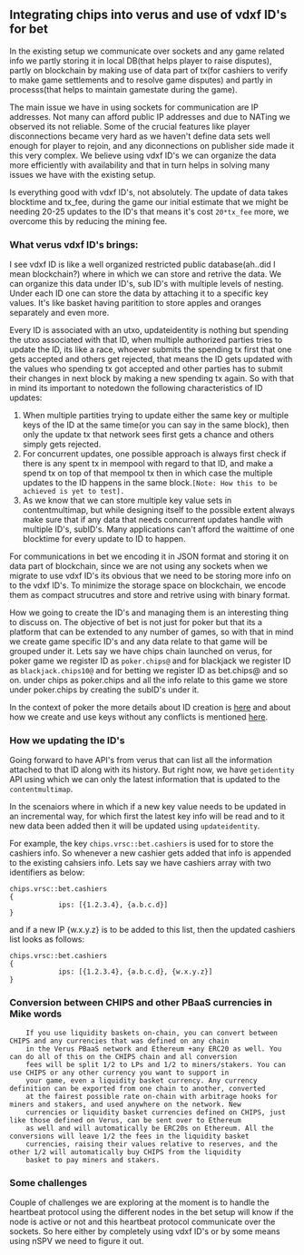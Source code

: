 Integrating chips into verus and use of vdxf ID's for bet
----------------------------------------------------------

In the existing setup we communicate over sockets and any game related info we partly storing it in local DB(that helps player to raise disputes), partly on blockchain by making use of data part of tx(for cashiers to verify to make game settlements and to resolve game disputes) and partly in processs(that helps to maintain gamestate during the game). 

The main issue we have in using sockets for communication are IP addresses. Not many can afford public IP addresses and due to NATing we observed its not reliable. Some of the crucial features like player disconnections became very hard as we haven't define data sets well enough for player to rejoin, and any diconnections on publisher side made it this very complex. We believe using vdxf ID's we can organize the data more efficiently with availability and that in turn helps in solving many issues we have with the existing setup.

Is everything good with vdxf ID's, not absolutely. The update of data takes blocktime and tx_fee, during the game our initial estimate that we might be needing 20-25 updates to the ID's that means it's cost `20*tx_fee` more, we overcome this by reducing the mining fee.

### What verus vdxf ID's brings:

I see vdxf ID is like a well organized restricted public database(ah..did I mean blockchain?) where in which we can store and retrive the data. We can organize this data under ID's, sub ID's with multiple levels of nesting. Under each ID one can store the data by attaching it to a specific key values. It's like basket having paritition to store apples and oranges separately and even more. 

Every ID is associated with an utxo, updateidentity is nothing but spending the utxo associated with that ID, when multiple authorized parties tries to update the ID, its like a race, whoever submits the spending tx first that one gets accepted and others get rejected, that means the ID gets updated with the values who spending tx got accepted and other parties has to submit their changes in next block by making a new spending tx again. 
So with that in mind its important to notedown the following characteristics of ID updates:
1. When multiple partities trying to update either the same key or multiple keys of the ID at the same time(or you can say in the same block), then only the update tx that network sees first gets a chance and others simply gets rejected. 
2. For concurrent updates, one possible approach is always first check if there is any spent tx in mempool with regard to that ID, and make a spend tx on top of that mempool tx then in which case the multiple updates to the ID happens in the same block.`[Note: How this to be achieved is yet to test].`
3. As we know that we can store multiple key value sets in contentmultimap, but while designing itself to the possible extent always make sure that if any data that needs concurrent updates handle with multiple ID's, subID's. Many applications can't afford the waittime of one blocktime for every update to ID to happen.

For communications in bet we encoding it in JSON format and storing it on data part of blockchain, since we are not using any sockets when we migrate to use vdxf ID's its obvious that we need to be storing more info on to the vdxf ID's. To minimize the storage space on blockchain, we encode them as compact strucutres and store and retrive using with binary format.

How we going to create the ID's and managing them is an interesting thing to discuss on. The objective of bet is not just for poker but that its a platform that can be extended to any number of games, so with that in mind we create game specific ID's and any data relate to that game will be grouped under it. Lets say we have chips chain launched on verus, for poker game we register ID as `poker.chips@` and for blackjack we register ID as `blackjack.chips10@` and for betting we register ID as bet.chips@ and so on.  under chips as poker.chips and all the info relate to this game we store under poker.chips by creating the subID's under it. 

In the context of poker the more details about ID creation is [here](./id_creation_process.md) and about how we create and use keys without any conflicts is mentioned [here](./ids_keys_data.md).

### How we updating the ID's

Going forward to have API's from verus that can list all the information attached to that ID along with its history. But right now, we have `getidentity` API using which we can only the latest information that is updated to the `contentmultimap`.

In the scenaiors where in which if a new key value needs to be updated in an incremental way, for which first the latest key info will be read and to it new data been added then it will be updated using `updateidentity`.

For example, the key `chips.vrsc::bet.cashiers` is used for to store the cashiers info. So whenever a new cashier gets added that info is appended to the existing cahsiers info. Lets say we have cashiers array with two identifiers as below:
```
chips.vrsc::bet.cashiers
{
			ips: [{1.2.3.4}, {a.b.c.d}]
}
```
and if a new IP {w.x.y.z} is to be added to this list, then the updated cashiers list looks as follows:
```
chips.vrsc::bet.cashiers
{
			ips: [{1.2.3.4}, {a.b.c.d}, {w.x.y.z}]
}
```

### Conversion between CHIPS and other PBaaS currencies in Mike words
```
    If you use liquidity baskets on-chain, you can convert between CHIPS and any currencies that was defined on any chain 
    in the Verus PBaaS network and Ethereum +any ERC20 as well. You can do all of this on the CHIPS chain and all conversion 
    fees will be split 1/2 to LPs and 1/2 to miners/stakers. You can use CHIPS or any other currency you want to support in 
    your game, even a liquidity basket currency. Any currency definition can be exported from one chain to another, converted 
    at the fairest possible rate on-chain with arbitrage hooks for miners and stakers, and used anywhere on the network. New 
    currencies or liquidity basket currencies defined on CHIPS, just like those defined on Verus, can be sent over to Ethereum 
    as well and will automatically be ERC20s on Ethereum. All the conversions will leave 1/2 the fees in the liquidity basket 
    currencies, raising their values relative to reserves, and the other 1/2 will automatically buy CHIPS from the liquidity 
    basket to pay miners and stakers.
```
### Some challenges

Couple of challenges we are exploring at the moment is to handle the heartbeat protocol using the different nodes in the bet setup will know if the node is active or not and this heartbeat protocol communicate over the sockets. So here either by completely using vdxf ID's or by some means using nSPV we need to figure it out.



